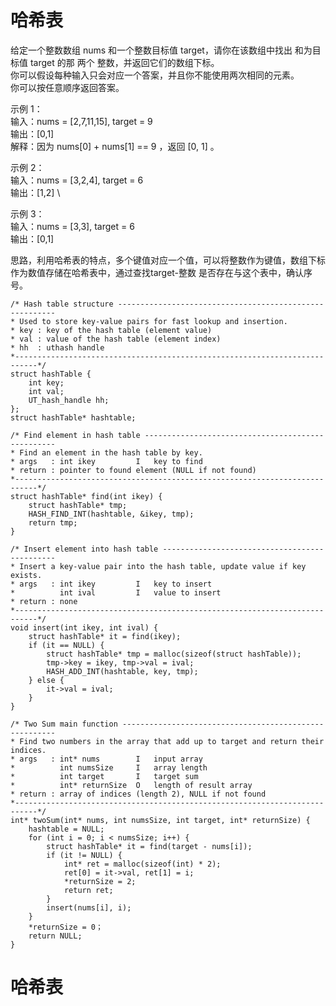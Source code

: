 #  哈希表

给定一个整数数组 nums 和一个整数目标值 target，请你在该数组中找出 和为目标值 target  的那 两个 整数，并返回它们的数组下标。 \
你可以假设每种输入只会对应一个答案，并且你不能使用两次相同的元素。 \
你可以按任意顺序返回答案。 

示例 1： \
输入：nums = [2,7,11,15], target = 9 \
输出：[0,1] \
解释：因为 nums[0] + nums[1] == 9 ，返回 [0, 1] 。

示例 2： \
输入：nums = [3,2,4], target = 6 \
输出：[1,2] \

示例 3： \
输入：nums = [3,3], target = 6 \
输出：[0,1]

思路，利用哈希表的特点，多个键值对应一个值，可以将整数作为键值，数组下标作为数值存储在哈希表中，通过查找target-整数 是否存在与这个表中，确认序号。
```
/* Hash table structure --------------------------------------------------------
* Used to store key-value pairs for fast lookup and insertion.
* key : key of the hash table (element value)
* val : value of the hash table (element index)
* hh  : uthash handle
*---------------------------------------------------------------------------*/
struct hashTable {
    int key;
    int val;
    UT_hash_handle hh;
};
struct hashTable* hashtable;

/* Find element in hash table --------------------------------------------------
* Find an element in the hash table by key.
* args   : int ikey         I   key to find
* return : pointer to found element (NULL if not found)
*---------------------------------------------------------------------------*/
struct hashTable* find(int ikey) {
    struct hashTable* tmp;
    HASH_FIND_INT(hashtable, &ikey, tmp);
    return tmp;
}

/* Insert element into hash table ----------------------------------------------
* Insert a key-value pair into the hash table, update value if key exists.
* args   : int ikey         I   key to insert
*          int ival         I   value to insert
* return : none
*---------------------------------------------------------------------------*/
void insert(int ikey, int ival) {
    struct hashTable* it = find(ikey);
    if (it == NULL) {
        struct hashTable* tmp = malloc(sizeof(struct hashTable));
        tmp->key = ikey, tmp->val = ival;
        HASH_ADD_INT(hashtable, key, tmp);
    } else {
        it->val = ival;
    }
}

/* Two Sum main function -------------------------------------------------------
* Find two numbers in the array that add up to target and return their indices.
* args   : int* nums        I   input array
*          int numsSize     I   array length
*          int target       I   target sum
*          int* returnSize  O   length of result array
* return : array of indices (length 2), NULL if not found
*---------------------------------------------------------------------------*/
int* twoSum(int* nums, int numsSize, int target, int* returnSize) {
    hashtable = NULL;
    for (int i = 0; i < numsSize; i++) {
        struct hashTable* it = find(target - nums[i]);
        if (it != NULL) {
            int* ret = malloc(sizeof(int) * 2);
            ret[0] = it->val, ret[1] = i;
            *returnSize = 2;
            return ret;
        }
        insert(nums[i], i);
    }
    *returnSize = 0；
    return NULL;
} 
```




#  哈希表

